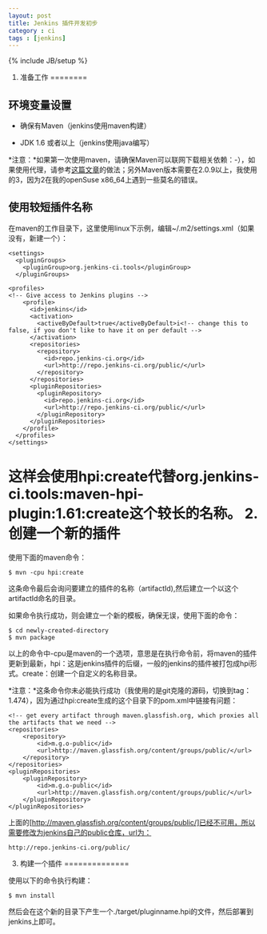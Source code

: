 ```yaml
---
layout: post
title: Jenkins 插件开发初步
category : ci
tags : [jenkins]
---
```

{% include JB/setup %}

1. 准备工作
========

## 环境变量设置

* 确保有Maven（jenkins使用maven构建）

* JDK 1.6 或者以上（jenkins使用java编写）

*注意：*如果第一次使用maven，请确保Maven可以联网下载相关依赖：-），如果使用代理，请参考[这篇文章](http://douglarek.github.com/ci/2012/07/13/maven-proxy/)的做法；另外Maven版本需要在2.0.9以上，我使用的3，因为2在我的openSuse x86_64上遇到一些莫名的错误。

## 使用较短插件名称

在maven的工作目录下，这里使用linux下示例，编辑~/.m2/settings.xml（如果没有，新建一个）：

    <settings>
      <pluginGroups>
        <pluginGroup>org.jenkins-ci.tools</pluginGroup>
      </pluginGroups>

    <profiles>
    <!-- Give access to Jenkins plugins -->
        <profile>
          <id>jenkins</id>
          <activation>
            <activeByDefault>true</activeByDefault>i<!-- change this to false, if you don't like to have it on per default -->
          </activation>
          <repositories>
            <repository>
              <id>repo.jenkins-ci.org</id>
              <url>http://repo.jenkins-ci.org/public/</url>
            </repository>
          </repositories>
          <pluginRepositories>
            <pluginRepository>
              <id>repo.jenkins-ci.org</id>
              <url>http://repo.jenkins-ci.org/public/</url>
            </pluginRepository>
          </pluginRepositories>
        </profile>
      </profiles>
    </settings>

这样会使用hpi:create代替org.jenkins-ci.tools:maven-hpi-plugin:1.61:create这个较长的名称。
2. 创建一个新的插件
==================

使用下面的maven命令：

    $ mvn -cpu hpi:create

这条命令最后会询问要建立的插件的名称（artifactId),然后建立一个以这个artifactId命名的目录。

如果命令执行成功，则会建立一个新的模板，确保无误，使用下面的命令：

    $ cd newly-created-directory
	$ mvn package

以上的命令中-cpu是maven的一个选项，意思是在执行命令前，将maven的插件更新到最新，hpi：这是jenkins插件的后缀，一般的jenkins的插件被打包成hpi形式。create：创建一个自定义的名称目录。

*注意：*这条命令你未必能执行成功（我使用的是git克隆的源码，切换到tag：1.474），因为通过hpi:create生成的这个目录下的pom.xml中链接有问题：

    <!-- get every artifact through maven.glassfish.org, which proxies all the artifacts that we need -->
    <repositories>
        <repository>
	        <id>m.g.o-public</id>
			<url>http://maven.glassfish.org/content/groups/public/</url>
	    </repository>
	</repositories>
	<pluginRepositories>
	    <pluginRepository>
			<id>m.g.o-public</id>
			<url>http://maven.glassfish.org/content/groups/public/</url>
	    </pluginRepository>
	</pluginRepositories>

上面的[http://maven.glassfish.org/content/groups/public/]已经不可用，所以需要修改为jenkins自己的public仓库，url为：

    http://repo.jenkins-ci.org/public/

3. 构建一个插件
==============

使用以下的命令执行构建：

    $ mvn install

然后会在这个新的目录下产生一个./target/pluginname.hpi的文件，然后部署到jenkins上即可。
